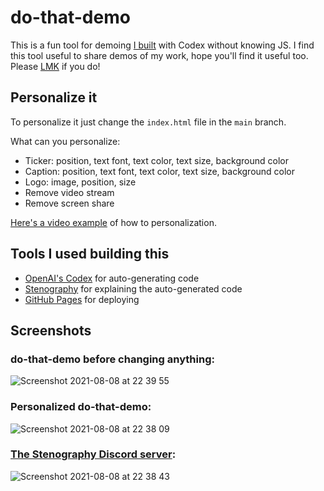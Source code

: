 # do-that-demo

This is a fun tool for demoing [I built](https://youtu.be/fuFh_CDByHA) with Codex without knowing JS.
I find this tool useful to share demos of my work, hope you'll find it useful too.
Please [LMK](https://twitter.com/nataliepis) if you do!


## Personalize it
To personalize it just change the `index.html` file in the `main` branch. 

What can you personalize:
- Ticker: position, text font, text color, text size, background color
- Caption: position, text font, text color, text size, background color
- Logo: image, position, size
- Remove video stream
- Remove screen share

[Here's a video example](https://youtu.be/jD-E5I8sLuY) of how to personalization.


## Tools I used building this
- [OpenAI's Codex](https://openai.com/) for auto-generating code
- [Stenography](https://stenography.dev) for explaining the auto-generated code
- [GitHub Pages](https://docs.github.com/en/pages/getting-started-with-github-pages/about-github-pages) for deploying

## Screenshots

### do-that-demo before changing anything:
![Screenshot 2021-08-08 at 22 39 55](https://user-images.githubusercontent.com/7592392/128645077-b599aadb-8053-4de5-8b85-d3e6005118fb.png)

### Personalized do-that-demo:
![Screenshot 2021-08-08 at 22 38 09](https://user-images.githubusercontent.com/7592392/128645081-980999d3-7763-4fcf-84f4-98197611b58d.png)

### [The Stenography Discord server](https://discord.com/invite/FgMxkfVwxk):
![Screenshot 2021-08-08 at 22 38 43](https://user-images.githubusercontent.com/7592392/128645080-e3d2fadb-9a69-43c1-9d05-087a32349b77.png)
